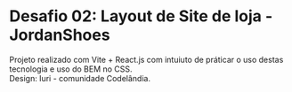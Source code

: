 <h1>
  Desafio 02: Layout de Site de loja - JordanShoes
</h1>
<p>
  Projeto realizado com Vite + React.js com intuiuto de práticar o uso destas tecnologia e uso do BEM no CSS. <br>
  Design: Iuri - comunidade Codelândia.
</p>
